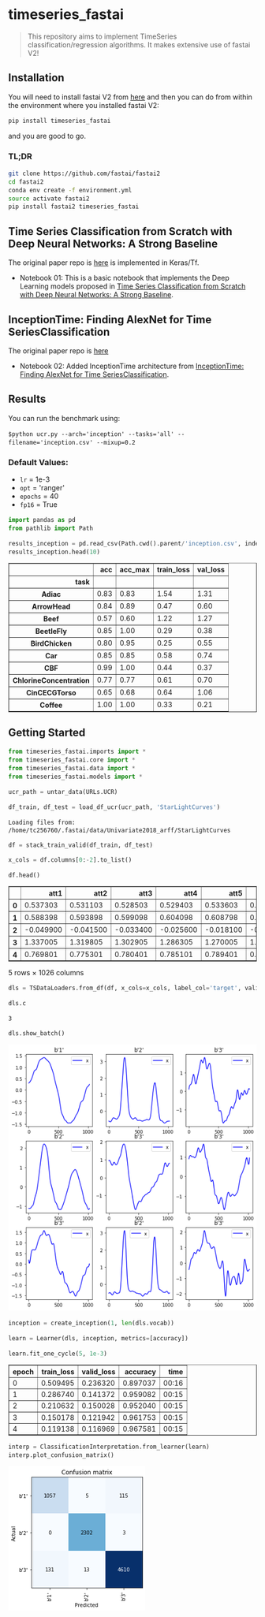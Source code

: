 # timeseries_fastai
> This repository aims to implement TimeSeries classification/regression algorithms. It makes extensive use of fastai V2!


## Installation

You will need to install fastai V2 from [here](https://github.com/fastai/fastai2) and then you can do from within the environment where you installed fastai V2:

```bash
pip install timeseries_fastai
```

and you are good to go.

### TL;DR
```bash
git clone https://github.com/fastai/fastai2
cd fastai2
conda env create -f environment.yml
source activate fastai2
pip install fastai2 timeseries_fastai

```

## Time Series Classification from Scratch with Deep Neural Networks: A Strong Baseline
The original paper repo is [here](https://github.com/cauchyturing/UCR_Time_Series_Classification_Deep_Learning_Baseline) is implemented in Keras/Tf.

- Notebook 01: This is a basic notebook that implements the Deep Learning models proposed in [Time Series Classification from Scratch with Deep Neural Networks: A Strong Baseline](https://arxiv.org/abs/1611.06455). 

## InceptionTime: Finding AlexNet for Time SeriesClassification
The original paper repo is [here](https://github.com/hfawaz/InceptionTime)

- Notebook 02: Added InceptionTime architecture from [InceptionTime: Finding AlexNet for Time SeriesClassification](https://arxiv.org/pdf/1909.04939.pdf). 

## Results

You can run the benchmark using:

`$python ucr.py --arch='inception' --tasks='all' --filename='inception.csv' --mixup=0.2`

### Default Values:
- `lr` = 1e-3
- `opt` = 'ranger'
- `epochs` = 40
- `fp16` = True

```python
import pandas as pd
from pathlib import Path
```

```python
results_inception = pd.read_csv(Path.cwd().parent/'inception.csv', index_col=0)
results_inception.head(10)
```




<div>
<style scoped>
    .dataframe tbody tr th:only-of-type {
        vertical-align: middle;
    }

    .dataframe tbody tr th {
        vertical-align: top;
    }

    .dataframe thead th {
        text-align: right;
    }
</style>
<table border="1" class="dataframe">
  <thead>
    <tr style="text-align: right;">
      <th></th>
      <th>acc</th>
      <th>acc_max</th>
      <th>train_loss</th>
      <th>val_loss</th>
    </tr>
    <tr>
      <th>task</th>
      <th></th>
      <th></th>
      <th></th>
      <th></th>
    </tr>
  </thead>
  <tbody>
    <tr>
      <th>Adiac</th>
      <td>0.83</td>
      <td>0.83</td>
      <td>1.54</td>
      <td>1.31</td>
    </tr>
    <tr>
      <th>ArrowHead</th>
      <td>0.84</td>
      <td>0.89</td>
      <td>0.47</td>
      <td>0.60</td>
    </tr>
    <tr>
      <th>Beef</th>
      <td>0.57</td>
      <td>0.60</td>
      <td>1.22</td>
      <td>1.27</td>
    </tr>
    <tr>
      <th>BeetleFly</th>
      <td>0.85</td>
      <td>1.00</td>
      <td>0.29</td>
      <td>0.38</td>
    </tr>
    <tr>
      <th>BirdChicken</th>
      <td>0.80</td>
      <td>0.95</td>
      <td>0.25</td>
      <td>0.55</td>
    </tr>
    <tr>
      <th>Car</th>
      <td>0.85</td>
      <td>0.85</td>
      <td>0.58</td>
      <td>0.74</td>
    </tr>
    <tr>
      <th>CBF</th>
      <td>0.99</td>
      <td>1.00</td>
      <td>0.44</td>
      <td>0.37</td>
    </tr>
    <tr>
      <th>ChlorineConcentration</th>
      <td>0.77</td>
      <td>0.77</td>
      <td>0.61</td>
      <td>0.70</td>
    </tr>
    <tr>
      <th>CinCECGTorso</th>
      <td>0.65</td>
      <td>0.68</td>
      <td>0.64</td>
      <td>1.06</td>
    </tr>
    <tr>
      <th>Coffee</th>
      <td>1.00</td>
      <td>1.00</td>
      <td>0.33</td>
      <td>0.21</td>
    </tr>
  </tbody>
</table>
</div>



## Getting Started

```python
from timeseries_fastai.imports import *
from timeseries_fastai.core import *
from timeseries_fastai.data import *
from timeseries_fastai.models import *
```

```python
ucr_path = untar_data(URLs.UCR)
```

```python
df_train, df_test = load_df_ucr(ucr_path, 'StarLightCurves')
```

    Loading files from: /home/tc256760/.fastai/data/Univariate2018_arff/StarLightCurves


```python
df = stack_train_valid(df_train, df_test)
```

```python
x_cols = df.columns[0:-2].to_list()
```

```python
df.head()
```




<div>
<style scoped>
    .dataframe tbody tr th:only-of-type {
        vertical-align: middle;
    }

    .dataframe tbody tr th {
        vertical-align: top;
    }

    .dataframe thead th {
        text-align: right;
    }
</style>
<table border="1" class="dataframe">
  <thead>
    <tr style="text-align: right;">
      <th></th>
      <th>att1</th>
      <th>att2</th>
      <th>att3</th>
      <th>att4</th>
      <th>att5</th>
      <th>att6</th>
      <th>att7</th>
      <th>att8</th>
      <th>att9</th>
      <th>att10</th>
      <th>...</th>
      <th>att1017</th>
      <th>att1018</th>
      <th>att1019</th>
      <th>att1020</th>
      <th>att1021</th>
      <th>att1022</th>
      <th>att1023</th>
      <th>att1024</th>
      <th>target</th>
      <th>valid_col</th>
    </tr>
  </thead>
  <tbody>
    <tr>
      <th>0</th>
      <td>0.537303</td>
      <td>0.531103</td>
      <td>0.528503</td>
      <td>0.529403</td>
      <td>0.533603</td>
      <td>0.540903</td>
      <td>0.551103</td>
      <td>0.564003</td>
      <td>0.579603</td>
      <td>0.597603</td>
      <td>...</td>
      <td>0.545903</td>
      <td>0.543903</td>
      <td>0.541003</td>
      <td>0.537203</td>
      <td>0.532303</td>
      <td>0.526403</td>
      <td>0.519503</td>
      <td>0.511403</td>
      <td>b'3'</td>
      <td>False</td>
    </tr>
    <tr>
      <th>1</th>
      <td>0.588398</td>
      <td>0.593898</td>
      <td>0.599098</td>
      <td>0.604098</td>
      <td>0.608798</td>
      <td>0.613397</td>
      <td>0.617797</td>
      <td>0.622097</td>
      <td>0.626097</td>
      <td>0.630097</td>
      <td>...</td>
      <td>0.246499</td>
      <td>0.256199</td>
      <td>0.266499</td>
      <td>0.277399</td>
      <td>0.288799</td>
      <td>0.300899</td>
      <td>0.313599</td>
      <td>0.326899</td>
      <td>b'3'</td>
      <td>False</td>
    </tr>
    <tr>
      <th>2</th>
      <td>-0.049900</td>
      <td>-0.041500</td>
      <td>-0.033400</td>
      <td>-0.025600</td>
      <td>-0.018100</td>
      <td>-0.010800</td>
      <td>-0.003800</td>
      <td>0.003000</td>
      <td>0.009600</td>
      <td>0.015900</td>
      <td>...</td>
      <td>-0.161601</td>
      <td>-0.149201</td>
      <td>-0.136401</td>
      <td>-0.123201</td>
      <td>-0.109701</td>
      <td>-0.095901</td>
      <td>-0.081701</td>
      <td>-0.067100</td>
      <td>b'1'</td>
      <td>False</td>
    </tr>
    <tr>
      <th>3</th>
      <td>1.337005</td>
      <td>1.319805</td>
      <td>1.302905</td>
      <td>1.286305</td>
      <td>1.270005</td>
      <td>1.254005</td>
      <td>1.238304</td>
      <td>1.223005</td>
      <td>1.208104</td>
      <td>1.193504</td>
      <td>...</td>
      <td>1.298505</td>
      <td>1.307705</td>
      <td>1.316505</td>
      <td>1.324905</td>
      <td>1.332805</td>
      <td>1.340205</td>
      <td>1.347005</td>
      <td>1.353205</td>
      <td>b'3'</td>
      <td>False</td>
    </tr>
    <tr>
      <th>4</th>
      <td>0.769801</td>
      <td>0.775301</td>
      <td>0.780401</td>
      <td>0.785101</td>
      <td>0.789401</td>
      <td>0.793301</td>
      <td>0.796801</td>
      <td>0.799901</td>
      <td>0.802601</td>
      <td>0.805101</td>
      <td>...</td>
      <td>0.744501</td>
      <td>0.747301</td>
      <td>0.750701</td>
      <td>0.754801</td>
      <td>0.759501</td>
      <td>0.765001</td>
      <td>0.771301</td>
      <td>0.778401</td>
      <td>b'3'</td>
      <td>False</td>
    </tr>
  </tbody>
</table>
<p>5 rows × 1026 columns</p>
</div>



```python
dls = TSDataLoaders.from_df(df, x_cols=x_cols, label_col='target', valid_col='valid_col', bs=16)
```

```python
dls.c
```




    3



```python
dls.show_batch()
```


![png](docs/images/output_20_0.png)


```python
inception = create_inception(1, len(dls.vocab))
```

```python
learn = Learner(dls, inception, metrics=[accuracy])
```

```python
learn.fit_one_cycle(5, 1e-3)
```


<table border="1" class="dataframe">
  <thead>
    <tr style="text-align: left;">
      <th>epoch</th>
      <th>train_loss</th>
      <th>valid_loss</th>
      <th>accuracy</th>
      <th>time</th>
    </tr>
  </thead>
  <tbody>
    <tr>
      <td>0</td>
      <td>0.509495</td>
      <td>0.236320</td>
      <td>0.897037</td>
      <td>00:16</td>
    </tr>
    <tr>
      <td>1</td>
      <td>0.286740</td>
      <td>0.141372</td>
      <td>0.959082</td>
      <td>00:15</td>
    </tr>
    <tr>
      <td>2</td>
      <td>0.210632</td>
      <td>0.150028</td>
      <td>0.952040</td>
      <td>00:15</td>
    </tr>
    <tr>
      <td>3</td>
      <td>0.150178</td>
      <td>0.121942</td>
      <td>0.961753</td>
      <td>00:15</td>
    </tr>
    <tr>
      <td>4</td>
      <td>0.119138</td>
      <td>0.116969</td>
      <td>0.967581</td>
      <td>00:15</td>
    </tr>
  </tbody>
</table>


```python
interp = ClassificationInterpretation.from_learner(learn)
interp.plot_confusion_matrix()
```






![png](docs/images/output_24_1.png)

